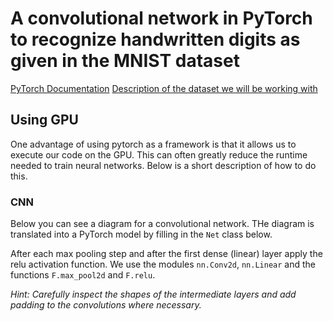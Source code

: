 # A convolutional network in PyTorch to recognize handwritten digits as given in the MNIST dataset

[PyTorch Documentation](https://pytorch.org/tutorials/beginner/pytorch_with_examples.html)
[Description of the dataset we will be working with](https://en.wikipedia.org/wiki/MNIST_database)


##

## Using GPU

One advantage of using pytorch as a framework is that it allows us to execute our code on the GPU. This can often greatly reduce the runtime needed to train neural networks. Below is a short description of how to do this.


### CNN

Below you can see a diagram for a convolutional network. THe diagram is translated into a PyTorch model by filling in the `Net` class below.

After each max pooling step and after the first dense (linear) layer apply the relu activation function.
We use the modules `nn.Conv2d`, `nn.Linear` and the functions `F.max_pool2d` and `F.relu`.

*Hint: Carefully inspect the shapes of the intermediate layers and add padding to the convolutions where necessary.*
